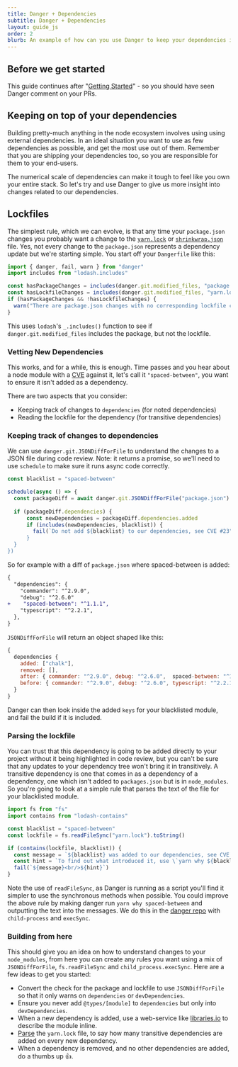 ```yaml
---
title: Danger + Dependencies
subtitle: Danger + Dependencies
layout: guide_js
order: 2
blurb: An example of how can you use Danger to keep your dependencies in check.
---
```


## Before we get started

This guide continues after "[Getting Started][started]" - so you should have seen Danger comment on your PRs.

## Keeping on top of your dependencies

Building pretty-much anything in the node ecosystem involves using using external dependencies. In an ideal situation you want to use as few dependencies as possible, and get the most use out of them. Remember that you are shipping your dependencies too, so you are responsible for them to your end-users.

The numerical scale of dependencies can make it tough to feel like you own your entire stack. So let's try and use Danger to give us more insight into changes related to our dependencies.

## Lockfiles

The simplest rule, which we can evolve, is that any time your `package.json` changes you probably want a change to the [`yarn.lock`][lockfile] or [`shrinkwrap.json`][shrinkwrap] file. Yes, not every change to the `package.json` represents a dependency update but we're starting simple. You start off your `Dangerfile` like this:

```js
import { danger, fail, warn } from "danger"
import includes from "lodash.includes"

const hasPackageChanges = includes(danger.git.modified_files, "package.json")
const hasLockfileChanges = includes(danger.git.modified_files, "yarn.lock")
if (hasPackageChanges && !hasLockfileChanges) {
  warn("There are package.json changes with no corresponding lockfile changes")
}
```

This uses `lodash`'s `_.includes()` function to see if `danger.git.modified_files` includes the package, but not the lockfile.

### Vetting New Dependencies

This works, and for a while, this is enough. Time passes and you hear about a node module with a [CVE](https://cve.mitre.org) against it, let's call it `"spaced-between"`, you want to ensure it isn't added as a dependency.

There are two aspects that you consider:

-   Keeping track of changes to `dependencies` (for noted dependencies)
-   Reading the lockfile for the dependency (for transitive dependencies)

### Keeping track of changes to dependencies

We can use `danger.git.JSONDiffForFile` to understand the changes to a JSON file during code review. Note: it returns a promise, so we'll need to use `schedule` to make sure it runs async code correctly.

```js
const blacklist = "spaced-between"

schedule(async () => {
  const packageDiff = await danger.git.JSONDiffForFile("package.json")
  
  if (packageDiff.dependencies) {
      const newDependencies = packageDiff.dependencies.added
      if (includes(newDependencies, blacklist)) {
        fail(`Do not add ${blacklist} to our dependencies, see CVE #23")
      }
  }
})
```

So for example with a diff of `package.json` where spaced-between is added:

```diff
{
  "dependencies": {
    "commander": "^2.9.0",
    "debug": "^2.6.0"
+    "spaced-between": "^1.1.1",
    "typescript": "^2.2.1",
  },
}
```

`JSONDiffForFile` will return an object shaped like this:

```js
{
  dependencies {
    added: ["chalk"],
    removed: [],
    after: { commander: "^2.9.0", debug: "^2.6.0",  spaced-between: "^1.1.1",  typescript: "^2.2.1" },
    before: { commander: "^2.9.0", debug: "^2.6.0", typescript: "^2.2.1" },
  }
}
```

Danger can then look inside the added `keys` for your blacklisted module, and fail the build if it is included.

### Parsing the lockfile

You can trust that this dependency is going to be added directly to your project without it being highlighted in code review, but you can't be sure that any updates to your dependency tree won't bring it in transitively. A transitive dependency is one that comes in as a dependency of a dependency, one which isn't added to `packages.json` but is in `node_modules`. So you're going to look at a simple rule that parses the text of the file for your blacklisted module.

```js
import fs from "fs"
import contains from "lodash-contains"

const blacklist = "spaced-between"
const lockfile = fs.readFileSync("yarn.lock").toString()

if (contains(lockfile, blacklist)) {
  const message = `${blacklist} was added to our dependencies, see CVE #23`
  const hint = `To find out what introduced it, use \`yarn why ${blacklist}\`.` 
  fail(`${message}<br/>${hint}`)
}
```

Note the use of `readFileSync`, as Danger is running as a script you'll find it simpler to use the synchronous methods when possible. You could improve the above rule by making danger run `yarn why spaced-between` and outputting the text into the messages. We do this in the [danger repo][danger-why] with `child-process` and `execSync`.

### Building from here

This should give you an idea on how to understand changes to your `node_modules`, from here you can create any rules you want using a mix of `JSONDiffForFile`, `fs.readFileSync` and `child_process.execSync`. Here are a few ideas to get you started:

-   Convert the check for the package and lockfile to use `JSONDiffForFile` so that it only warns on `dependencies` or `devDependencies`.
-   Ensure you never add `@types/[module]` to `dependencies` but only into `devDependencies`.
-   When a new dependency is added, use a web-service like [libraries.io][libs] to describe the module inline.
-   [Parse][yarn-parse] the `yarn.lock` file, to say how many transitive dependencies are added on every new dependency.
-   When a dependency is removed, and no other dependencies are added, do a thumbs up 👍.

[started]: /js/guides/getting_started.html

[lockfile]: https://yarnpkg.com/lang/en/docs/yarn-lock/

[shrinkwrap]: https://docs.npmjs.com/cli/shrinkwrap

[danger-why]: https://github.com/danger/danger-js/blob/8fba6e7c301ac3459c2b0b93264bff7256efd8da/dangerfile.ts#L49

[libs]: https://libraries.io

[yarn-parse]: https://www.npmjs.com/package/parse-yarn-lock
